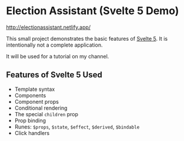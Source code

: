 # Election Assistant (Svelte 5 Demo)

<http://electionassistant.netlify.app/>

This small project demonstrates the basic features of [Svelte 5](https://svelte.dev). It is intentionally not a complete application.

It will be used for a tutorial on my channel.

## Features of Svelte 5 Used

- Template syntax
- Components
- Component props
- Conditional rendering
- The special `children` prop
- Prop binding
- Runes: `$props`, `$state`, `$effect`, `$derived`, `$bindable`
- Click handlers
